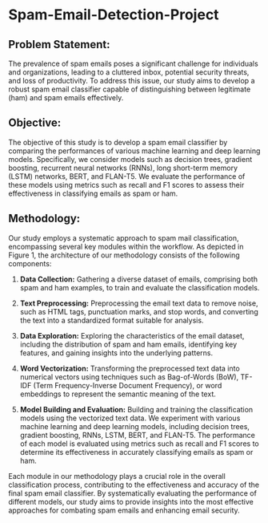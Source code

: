 # Spam-Email-Detection-Project

## **Problem Statement:**
The prevalence of spam emails poses a significant challenge for individuals and organizations, leading to a cluttered inbox, potential security threats, and loss of productivity. To address this issue, our study aims to develop a robust spam email classifier capable of distinguishing between legitimate (ham) and spam emails effectively.

## **Objective:**
The objective of this study is to develop a spam email classifier by comparing the performances of various machine learning and deep learning models. Specifically, we consider models such as decision trees, gradient boosting, recurrent neural networks (RNNs), long short-term memory (LSTM) networks, BERT, and FLAN-T5. We evaluate the performance of these models using metrics such as recall and F1 scores to assess their effectiveness in classifying emails as spam or ham.

## **Methodology:**
Our study employs a systematic approach to spam mail classification, encompassing several key modules within the workflow. As depicted in Figure 1, the architecture of our methodology consists of the following components:

1. **Data Collection:**
   Gathering a diverse dataset of emails, comprising both spam and ham examples, to train and evaluate the classification models.

2. **Text Preprocessing:**
   Preprocessing the email text data to remove noise, such as HTML tags, punctuation marks, and stop words, and converting the text into a standardized format suitable for analysis.

3. **Data Exploration:**
   Exploring the characteristics of the email dataset, including the distribution of spam and ham emails, identifying key features, and gaining insights into the underlying patterns.

4. **Word Vectorization:**
   Transforming the preprocessed text data into numerical vectors using techniques such as Bag-of-Words (BoW), TF-IDF (Term Frequency-Inverse Document Frequency), or word embeddings to represent the semantic meaning of the text.

5. **Model Building and Evaluation:**
   Building and training the classification models using the vectorized text data. We experiment with various machine learning and deep learning models, including decision trees, gradient boosting, RNNs, LSTM, BERT, and FLAN-T5. The performance of each model is evaluated using metrics such as recall and F1 scores to determine its effectiveness in accurately classifying emails as spam or ham.

Each module in our methodology plays a crucial role in the overall classification process, contributing to the effectiveness and accuracy of the final spam email classifier. By systematically evaluating the performance of different models, our study aims to provide insights into the most effective approaches for combating spam emails and enhancing email security.
